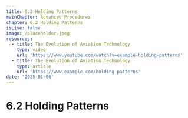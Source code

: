 ```yaml
---
title: 6.2 Holding Patterns
mainChapter: Advanced Procedures
chapter: 6.2 Holding Patterns
isLive: false
image: /placeholder.jpeg
resources:
  - title: The Evolution of Aviation Technology
    type: video
    url: 'https://www.youtube.com/watch?v=example-holding-patterns'
  - title: The Evolution of Aviation Technology
    type: article
    url: 'https://www.example.com/holding-patterns'
date: '2025-01-06'
---
```


# 6.2 Holding Patterns
